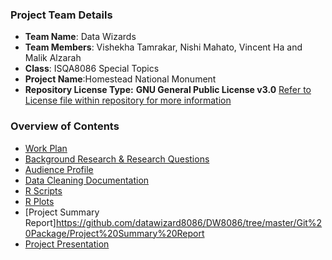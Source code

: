 ### Project Team Details
* **Team Name**: Data Wizards
* **Team Members**: Vishekha Tamrakar, Nishi Mahato, Vincent Ha and Malik Alzarah
* **Class**: ISQA8086 Special Topics
* **Project Name**:Homestead National Monument
* **Repository License Type:** **GNU General Public License v3.0** [Refer to License file within repository for more information](https://github.com/datawizard8086/DW8086/blob/master/LICENSE)

### **Overview of Contents**
* [Work Plan](https://github.com/datawizard8086/DW8086/blob/master/Data%20Wizard's%20Work%20Plan.md)
* [Background Research & Research Questions](https://github.com/datawizard8086/DW8086/blob/master/Background%20Research/Background%20Research%20and%20RQs.md)
* [Audience Profile](https://github.com/datawizard8086/DW8086/blob/master/Audience%20Profile/AudienceProfile.md)
* [Data Cleaning Documentation](https://github.com/datawizard8086/DW8086/blob/master/Data%20Cleaning%20Task/DataWizardDataCleaning.Rmd)
* [R Scripts](https://github.com/datawizard8086/DW8086/tree/master/R%20Scripts)
* [R Plots](https://github.com/datawizard8086/DW8086/tree/master/R%20plots)
* [Project Summary Report]https://github.com/datawizard8086/DW8086/tree/master/Git%20Package/Project%20Summary%20Report
* [Project Presentation](https://github.com/datawizard8086/DW8086/blob/master/Git%20Package/Project%20Presentation/Team%202%20-%20Data%20Wizard-Final%20Presentation%20.pdf)

